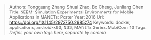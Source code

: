 > Authors: Tongguang Zhang, Shuai Zhao, Bo Cheng, Junliang Chen
> Title: SEEM: Simulation Experimental Environments for Mobile Applications in MANETs: Poster
> Year: 2016
> Url: https://doi.org/10.1145/2973750.2985274
> Keywords: docker, applications, android-x86, NS3, MANETs
> Series: MobiCom '16
> Tags: *Define your own tags here, separate by comma*